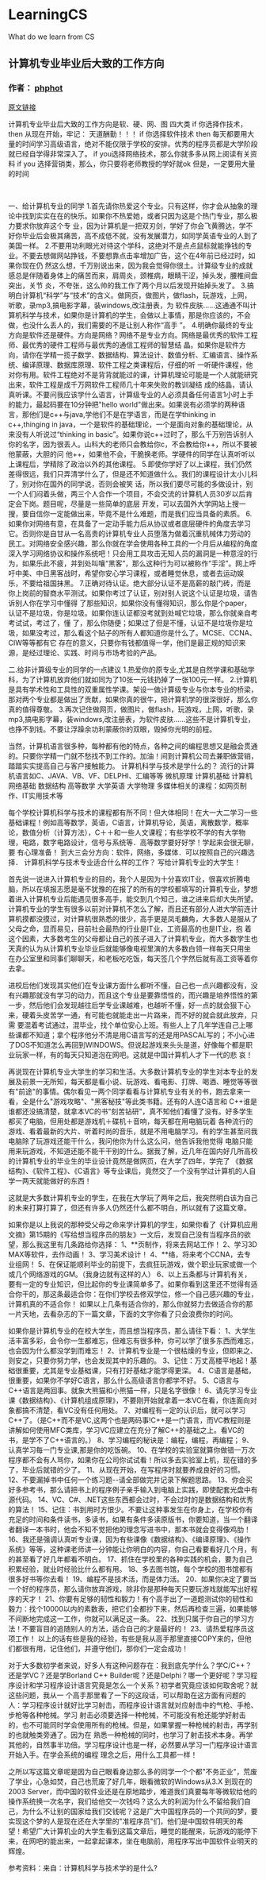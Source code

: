 # LearningCS
What do we learn from CS


## 计算机专业毕业后大致的工作方向
### 作者： [phphot](https://blog.csdn.net/phphot)

[原文链接](https://blog.csdn.net/phphot/article/details/4345657)

计算机专业毕业后大致的工作方向是软、硬、网、图 四大类
if 你选择作技术，then 从现在开始，牢记：
天道酬勤！！！
if 你选择软件技术 then 每天都要用大量的时间学习高级语言，绝对不能仅限于学校的安排。优秀的程序员都是大学阶段就已经自学得非常深入了。
if you选择网络技术，那么你就多多从网上阅读有关资料
if you 选择营销类，那么，你只要将老师教授的学好就ok
但是，一定要用大量的时间

 

一、给计算机专业的同学
1.首先请你热爱这个专业。只有这样，你才会从抽象的理论中找到实实在在的快乐。如果你不热爱她，或者只因为这是个热门专业，那么极力要求你放弃这个专 业，因为计算机是一把双刃剑，学好了你会飞黄腾达，学不好你毕业后会极其痛苦，高不成低不就，没有发展潜力，如同学英语专业的人到了美国一样。
2.不要用功利眼光对待这个学科，这绝对不是点点鼠标就能挣钱的专业。不要去想做网站挣钱，不要想靠点击率增加广告，这个在4年前已经过时，如果你现在仍 然这么想，千万别说出来，因为我会觉得你很土。计算级专业的成就感总是伴随着身体上的痛苦而来，肩周炎，颈椎病，眼睛干涩，掉头发，腰椎间盘突出，关节 炎，不夸张，这么帅的我工作了两个月以后发现开始掉头发了。
3.搞明白计算机“科学”与“技术”的含义。做网页，做图片，做flash，玩游戏，上网，听歌，录mp3,搞电影字幕，装windows,改注册表，为 软件皮肤……这通通不叫计算机科学与技术，如果你是计算机的学生，会做以上事情，那是你应该的，不会做，也没什么丢人的，我们需要的不是让别人称作“高手 ”。
4.明确你最终的专业方向是软件还是硬件。方向是网络？网络不是专业方向。网络是最优秀的软件工程师、最优秀的硬件工程师与最优秀的通信工程师的智慧结 晶。如果你是软件方向，请你在学精一揽子数学、数据结构、算法设计、数值分析、汇编语言、操作系统、编译原理、数据库原理、软件工程之类课程后，仔细的听 一听硬件课程，他对你有用。软件工程绝对不是背背就能过的课，计算机理论可能是一个人就能研究出来，软件工程是成千万网软件工程师几十年来失败的教训凝结 成的结晶，请认真听课。不要问我应该学什么语言，计算级专业的人必须具备任何语言1小时上手的能力，最起码要在10分钟把"hello world"做出来。如果说有必须学的两种语言，那他们是c++与java,学他们不是在学语言，而是在学thinking in c++,thinging in java，一个是软件的基础理论，一个是面向对象的基础理论，从来没有人听说过“thinking in basic”。如果你说c++过时了，那么千万别告诉别人你的名字，因为很丢人。山科大的老师只会教给你c，不会教给你++，所以不要被他蒙蔽，大胆的问 他++，如果他不会，干脆换老师。学硬件的同学在认真听听以上课程后，学精除了政治以外的其他课程。
5.即使你学好了以上课程，我们仍然差得很远，我们只弄清学什么了，但是还不知道做什么。我们的课程设计太小儿科了，别对你在国外的同学说，否则会被笑 话，所以我们要尽可能的多做设计，别一个人们闷着头做，两三个人合作一个项目，不会交流的计算机人员30岁以后肯定会下岗。题目呢，尽量是一些简单的底层 开发，可以去国外大学网站上搜一搜，要自信你一定能做出来，毕竟不是什么难题，而是我们应当具备的素质。
6.如果你对网络有意，在具备了一定动手能力后从协议或者底层硬件的角度去学习它。否则你是自甘从一名高贵的计算机专业人员堕落为做着沉重机械体力劳动的 民工。对网络安全感兴趣，那么你就在学会使用各种工具的一个月后从编程的角度深入学习网络协议和操作系统吧！只会用工具攻击无知人员的漏洞是一种意淫的行 为，如果乐此不疲，并到处叫嚷“黑客”，那么这种行为可以被称作“手淫”。网上呼吁中美、中日黑客战时，希望你安心学习课程，或者睡觉休息，或者去运动娱 乐，不要给祖国抹黑。
7.正确对待认证。绝大部分认证不是高薪的敲门砖，而是你上岗前的智商水平测试。如果你考过了认证，别对别人说这个认证是垃圾，请告诉别人你在学习中懂得 了那些知识，如果你没有懂得知识，那么你是个paper，认证不是垃圾，你是垃圾。如果你连认证都没考就到处喊它垃圾，那么你就亲自考考试试，考过了，懂 了，那么你随便；如果过了但是不懂，认证不是垃圾你是垃圾，如果没考过，那么看这个贴子的所有人都知道你是什么了。MCSE、CCNA、CIW等等都有它 存在的意义，只要你有钱都值得一学，他们是最正规的知识来源，是经过理论、实践、时间与市场考验的产品。

二.给非计算级专业的同学的一点建议
1.热爱你的原专业,尤其是自然学课和基础学科，为了计算机放弃他们就如同为了10张一元钱扔掉了一张100元一样。
2.计算机是具有学术性和工具性的双重属性学课。架设一做计算级专业与你本专业的桥梁，那对两个专业都是做出了贡献，如果你真的很牛，把计算机学的很深很好，那么你真的值得尊敬。
3.再次记住做网页，做图片，做flash，玩游戏，上网，听歌，录mp3,搞电影字幕，装windows,改注册表，为软件皮肤……这些不是计算机专业，也挣不到钱。不要让浮躁余功利蒙蔽你的双眼，毁掉你光明的前程。

当然，计算机语言很多种，每种都有他的特点，各种之间的编程思想又是融会贯通的。只要你学精一门就不愁找不到工作的。加油！间到计算机公司去兼职做营销，踏踏实实提高自己与客户接触能力。
计算机科学与技术是学什么的？
流行的计算机语言如C、JAVA、VB、VF、DELPHI、汇编等等
微机原理
计算机基础
计算机网络基础
数据结构
高等数学
大学英语
大学物理
多媒体相关的课程：如网页制作、IT实用技术等

每个学校计算机科学与技术的课程都有所不同！但大体相同！在大一大二学习一些基础课程！例如高等数学，英语，C语言，计算机导论，英语，离散数学，概率 论，数值分析（计算方法），C＋＋和一些人文课程；有些学校不学的有大学物理，电路，数字电路设计，信号与系统等．高等数学要好好学！学起来会很无聊，要 有心理准备！
到大三会分方向：软件，网络，多媒体．可以按照自己的兴趣选择．
计算机科学与技术专业适合什么样的工作？
写给计算机专业的大学生！

首先说一说进入计算机专业的目的，我个人是因为十分喜欢IT业，很喜欢折腾电脑，所以在填报志愿是毫不犹豫的在报了的所有的学校都填写的计算机专业，梦想 着进入计算机专业后能遇见很多高手，能交到几个知己，谁之进来后却大失所望。计算机专业的学生有很多以前对计算机不怎么了解，而且还有部分人进大学前连计 算机摸都没摸过，对计算机很熟悉的很少，高手更是凤毛麟角，大多数人是服从了父母之命，显而易见，目前社会最热的行业是IT业，工资最高的也是IT业，抱 着这个因素，大多数考生的父母都让自己的孩子进入了计算机专业，而大多数学生也天真的认为从计算机专业毕业后就能够像电视里演的大多数白领一样每天只用坐 在办公室里和同事们聊聊天，和老板吃吃饭，每天签几个字然后就有高工资等着你去拿。

进校后他们发现其实他们在专业课方面什么都听不懂，自己也一点兴趣都没有，没有兴趣那就没有学习的动力，而且这个专业是要靠悟性的，而兴趣是培养悟性的第 一步，然后他们会发现越往后学专业课越难，也越听不懂，好一点的就会狠下心来，硬着头皮苦学一通，有可能也就能走出一片路来，而不好的就会就此放弃，只需 要混着考试通过，混毕业，找个单位安心上班。有些人上了几年学连自己上哪些课都不知道；拿个程序他分不清是用C语言写的还是用PASCAL写的；不小心进 了DOS不知道怎么再回到WINDOWS。但说起游戏来头头是道，好像每个都是职业玩家一样，有的每天只知道泡在网吧。这就是中国计算机人才下一代的悲 哀！

再说现在计算机专业大学生的学习和生活。大多数计算机专业的学生对本专业的发展及前景一无所知，每天都是看小说、玩游戏、看电影、打牌、喝酒、睡觉等等很 有"前途"的事情。偶尔看见一两个同学看看与计算机专业有关的书，跑去拿来一看，全是什么"游戏攻略"、"黑客秘技"等此类书籍。还有的人连C语言和 C++谁是谁都还没搞清楚，就拿本VC的书"刻苦钻研"，真不知他们看懂了没有。好多学生都买了电脑，但用处都是游戏机＋碟机＋音响，每天都在用电脑玩着 各种流行的游戏、看着最新的大片、听着时尚的音乐，就是不用电脑学习。有的学生甚至问我电脑除了玩游戏还能干什么，我问他你为什么这么问，他告诉我他觉得 电脑只能用来玩游戏，不知道还能不能干干别的什么。据我了解，近几年在国内好几所高校的计算机专业的毕业生的毕业设计竟然是做网页，在大学了四年，学完了 《数据结构》、《软件工程》、《C语言》等专业课后，竟然交了一个没有学过计算机的人自学一两天就能做好的东西！

这就是大多数计算机专业的学生，在我在大学玩了两年之后，我突然明白该为自己的未来打算打算了，但还有许多人仍然还什么都不明白，所以就有了这篇文章。

如果你是以上我说的那种受父母之命来学计算机的学生，如果你看了《计算机应用文摘》第15期的《写给想当程序员的朋友》一文后，发现自己没有当程序员的欲望，那么我这里有几条路给你选择：
1、**页制作，将来去网站工作！
2、学习3D MAX等软件，去作动画！
3、学习美术设计！
4、**络，将来考个CCNA，去专业组网！
5、在保证能顺利毕业的前提下，去疯狂玩游戏，做个职业玩家或做一个或几个网络游戏的GM。（我身边就有这样的人）
6、以上五条都与计算机有关，要有一定的专业知识，但比起你的专业课简单多了。如果你看到这里还不觉得有适合你干的，那这条最适合你：在你们学校去修双学位，修一个自己感兴趣的专业，计算机真的不适合你！
如果以上几条有适合你的，那么你就努力去做适合你的那一片天地，去看杂志的下一篇文章，下面的文字你看了只会浪费你的时间。


如果你是计算机专业的在校大学生，而且想当程序员，那么请往下看：
1、大学生活丰富多彩，会令你一生都难忘，但难忘有很多种，你可以学了很多东西而难忘，也会因为什么都没学到而难忘！
2、计算机专业是一个很枯燥的专业，但即来之、则安之，只要你努力学，也会发现其中的乐趣的。
3、记住：万丈高楼平地起！基础很重要，尤其是专业基础课，只有打好基础才能学得更深。
4、C语言是基础，很重要，如果你不学好C语言，那么什么高级语言你都学不好。
5、C语言与C++语言是两回事。就象大熊猫和小熊猫一样，只是名字很像！
6、请先学习专业课《数据结构》、《计算机组成原理》，不要刚开始就拿着一本VC在看，你连面向对象都搞不清楚，看VC没有任何用处。
7、对编程有一定的认识后，就可以学习C++了。（是C++而不是VC,这两个也是两码事!C++是一门语言，而VC教程则是讲解如何使用MFC类库，学习VC应建立在充分了解C++的基础之上。看VC的书，是学不了C++语言的。）
8、学习编程的秘诀是：编程，编程，再编程；
9、认真学习每一门专业课,那是你的吃饭碗。
10、在学校的实验室就算你做错一万次程序都不会有人骂你，如果你在公司你试试看！所以多去实验室上机，现在错的多了，毕业后就错的少了。
11、从现在开始，在写程序时就要养成良好的习惯。
12、不要漏掉书中任何一个练习题--请全部做完并记录下解题思路。
13、你会买好多参考书，那么请把书上的程序例子亲手输入到电脑上实践，即使配套光盘中有源代码。
14、VC、C#、.NET这些东西都会过时，不会过时的是数据结构和优秀的算法！
15、记住：书到用时方恨少。不要让这种事发生在你身上，在学校你有充足的时间和条件读书，多读书，如果有条件多读原版书，你要知道，当一个翻译者翻译一本书时，他会不知不觉把他的理念写进书中，那本书就会变得像鸡肋！
16、我还是强调认真听专业课，因为有些课像《数据结构》、《编译原理》、《操作系统》等等，这种课老师讲一分钟能让你明白的内容，你自己看要看好几个月，有的甚至看了好几年都看不明白。
17、抓住在学校里的各种实践的机会，要为自己积累经验，就业时经验比什么都有用。
18、多去图书馆，每个学校的图书馆都有很多好书等你去看！
19、编程不是技术活，而是体力活。
20、如果你决定了要当一个好的程序员，那么请你放弃游戏，除非你是那种每天只要玩游戏就能写出好程序的天才！
21、你要有足够的韧性和毅力！有个高手出了一道题测试你的韧性和毅力：找个10000以内的素数表，把它们全都抄下来，然后再检查三遍，如果能够不间断地完成这一工作，你就可以满足这一条。
22、找到只属于你自己的学习方法！不要盲目的追随别人的方法，适合自己的才是最好的！
23、请热爱程序员这项工作！
以上的话有些是我的经验，有些是我从高手那里直接COPY来的，但他们都很有用，记住他们，并遵守他们，那你们一定会成功！

对于大多数初学者来说，好多人有这种问题存在：我到底先学什么？学C/C++？还是学VC？还是学Borland C++ Builder呢？还是Delphi？哪一个更好呢？学习程序设计和学习程序设计语言究竟是怎么一个关系？初学者究竟应该如何取舍呢？就这些问题，我从一 个高手那里看了一下的这段话，可以帮助在这方面有问题的人：学习程序设计就好比学习射击，而程序设计语言就对应射击中的气枪、手枪、步枪等各种枪械。学习 射击必须要选择一种枪械，不可能没有枪还能学好射击的，也不可能同时学会使用所有的枪械。但是，如果掌握一种枪械的射击，再学别的也就触类旁通了。因为在 熟悉一种枪械的同时，也学习了射击技术本身。再学其他的，自然事半功倍。学习程序设计也是一样，必然要从学习一门程序设计语言开始入手。在学会系统的编程 理念之后，用什么工具都一样！

之所以写这篇文章呢是因为自己眼看身边那么多的同学一个个都"不务正业"，荒废了学业，心急如焚，自己也荒废了好几年，眼看微软的Windows从3.X 到现在的2003 Server，而中国的软件业还是在原地踏步，难道我们真要每年等微软给他的操作系统换一次名字，我们给他交一次钱吗？这么大的利润为什么不留给我们自 己，为什么不让别的国家给我们交钱呢？这是广大中国程序员的一个共同的梦，要实现这个梦的人是现在还在大学里的"准程序员"们，他们是中国软件明天的希 望！希望广大计算机业的大学生看到这篇文章后，睡觉的能醒来，玩游戏的能停下来，在网吧的能出来，一起拿起课本，坐在电脑前，用程序写出中国软件业明天的 辉煌。

参考资料：来自：计算机科学与技术学的是什么?


